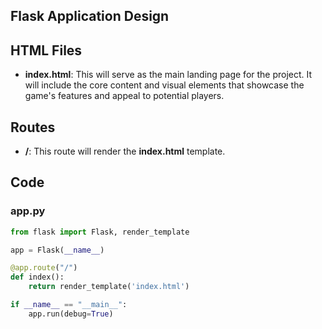 ## Flask Application Design

## HTML Files

- **index.html**: This will serve as the main landing page for the project. It will include the core content and visual elements that showcase the game's features and appeal to potential players.

## Routes

- **/**: This route will render the **index.html** template.

## Code

### app.py
```python
from flask import Flask, render_template

app = Flask(__name__)

@app.route("/")
def index():
    return render_template('index.html')

if __name__ == "__main__":
    app.run(debug=True)
```